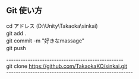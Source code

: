 ## Git 使い方
cd アドレス (D:\Unity\Takaoka\sinkai)　<Br>
git add .　<Br>
git commit -m "好きなmassage"　<Br>
git push　<Br>

-------------------------------------------------<Br>
git clone https://github.com/TakaokaKO/sinkai.git <Br>
-----------------------------------------------------<Br>


